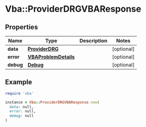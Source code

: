 # Vba::ProviderDRGVBAResponse

## Properties

| Name | Type | Description | Notes |
| ---- | ---- | ----------- | ----- |
| **data** | [**ProviderDRG**](ProviderDRG.md) |  | [optional] |
| **error** | [**VBAProblemDetails**](VBAProblemDetails.md) |  | [optional] |
| **debug** | [**Debug**](Debug.md) |  | [optional] |

## Example

```ruby
require 'vba'

instance = Vba::ProviderDRGVBAResponse.new(
  data: null,
  error: null,
  debug: null
)
```

